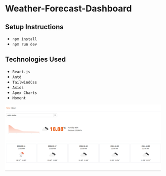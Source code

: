 # Weather-Forecast-Dashboard
## Setup Instructions

- `npm install`
- `npm run dev`

## Technologies Used

- `React.js`
- `Antd`
- `TailwindCss`
- `Axios`
- `Apex Charts`
- `Moment`

<img src="./screenshots/Screenshot from 2024-10-16 14-15-20.png" />

